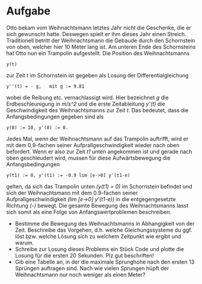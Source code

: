 Aufgabe
=======
Otto bekam vom Weihnachtsmann letztes Jahr nicht die Geschenke, die er sich gewunscht hatte. Deswegen spielt er ihm dieses Jahr einen Streich. Traditionell betritt der Weihnachtsmann die Gebaude durch den Schornstein von oben, welcher hier 10 Meter lang ist. Am unteren Ende des Schornsteins hat Otto nun ein Trampolin aufgestellt. Die Position des Weihnachtsmanns

    y(t)

zur Zeit t im Schornstein ist gegeben als Losung der Differentialgleichung

    y''(t) = - g,   mit g := 9.81

wobei die Reibung etc. vernachlassigt wird. Hier bezeichnet _g_ die Erdbeschleunigung in _m/s^2_ und die erste Zeitableitung _y'(t)_ die Geschwindigkeit des Weihnachtsmanns zur Zeit _t_. Das bedeutet, dass die Anfangsbedingungen gegeben sind als

    y(0) := 10, y'(0) := 0.

Jedes Mal, wenn der Weihnachtsmann auf das Trampolin auftrifft, wird er mit dem 0,9-fachen seiner Aufprallgeschwindigkeit wieder nach oben befordert. Wenn er also zur Zeit _t1_ unten angekommen ist und gerade nach oben geschleudert wird, mussen für diese Aufwärtsbewegung die Anfangsbedingungen

    y(t1) := 0, y'(t1) := -0.9 lim [e->0] y'(t1-e)

gelten, da sich das Trampolin unten _(y(t1) = 0)_ im Schornstein befindet und sich der Weihnachtsmann mit dem 0.9-fachen seiner Aufprallgeschwindigkeit _(lim [e->0] y'(t1-e))_ in die entgegengesetzte Richtung _(-)_ bewegt. Die gesamte Bewegung des Weihnachtsmanns lasst sich somit als eine Folge von Anfangswertproblemen beschreiben.

 * Bestimme die Bewegung des Weihnachtsmanns in Abhangigkeit von der Zeit. Beschreibe das Vorgehen, d.h. welche Gleichungssysteme du ggf. löst bzw. welche Lösung sich zu welchem Zeitpunkt wie ergibt und warum.
 * Schreibe zur Losung dieses Problems ein Stück Code und plotte die Losung für die ersten 20 Sekunden. Plz gut beschriften!
 * Gib eine Tabelle an, in der die maximale Sprunghohe nach den ersten 13 Sprüngen auftragen sind. Nach wie vielen Sprungen hüpft der Weihnachtsmann nur noch weniger als einen Meter?